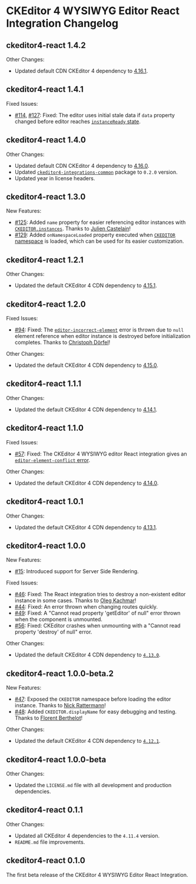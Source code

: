 # CKEditor 4 WYSIWYG Editor React Integration Changelog

## ckeditor4-react 1.4.2

Other Changes:

* Updated default CDN CKEditor 4 dependency to [4.16.1](https://github.com/ckeditor/ckeditor4/blob/master/CHANGES.md#ckeditor-4161).

## ckeditor4-react 1.4.1

Fixed Issues:

* [#114](https://github.com/ckeditor/ckeditor4-react/issues/114), [#127](https://github.com/ckeditor/ckeditor4-react/issues/127): Fixed: The editor uses initial stale data if `data` property changed before editor reaches [`instanceReady` state](https://ckeditor.com/docs/ckeditor4/latest/api/CKEDITOR.html#event-instanceReady).

## ckeditor4-react 1.4.0

Other Changes:

* Updated default CDN CKEditor 4 dependency to [4.16.0](https://github.com/ckeditor/ckeditor4/blob/master/CHANGES.md#ckeditor-416).
* Updated [`ckeditor4-integrations-common`](https://www.npmjs.com/package/ckeditor4-integrations-common) package to `0.2.0` version.
* Updated year in license headers.

## ckeditor4-react 1.3.0

New Features:

* [#125](https://github.com/ckeditor/ckeditor4-react/issues/125): Added `name` property for easier referencing editor instances with [`CKEDITOR.instances`](https://ckeditor.com/docs/ckeditor4/latest/api/CKEDITOR.html#property-instances). Thanks to [Julien Castelain](https://github.com/julien)!
* [#129](https://github.com/ckeditor/ckeditor4-react/issues/129): Added `onNamespaceLoaded` property executed when [`CKEDITOR` namespace](https://ckeditor.com/docs/ckeditor4/latest/api/CKEDITOR.html) is loaded, which can be used for its easier customization.

## ckeditor4-react 1.2.1

Other Changes:

* Updated the default CKEditor 4 CDN dependency to [4.15.1](https://github.com/ckeditor/ckeditor4/blob/master/CHANGES.md#ckeditor-4151).

## ckeditor4-react 1.2.0

Fixed Issues:

* [#94](https://github.com/ckeditor/ckeditor4-react/issues/94): Fixed: The [`editor-incorrect-element`](https://ckeditor.com/docs/ckeditor4/latest/guide/dev_errors.html#editor-incorrect-element) error is thrown due to `null` element reference when editor instance is destroyed before initialization completes. Thanks to [Christoph Dörfel](https://github.com/Garbanas)!

Other Changes:

* Updated the default CKEditor 4 CDN dependency to [4.15.0](https://github.com/ckeditor/ckeditor4/blob/master/CHANGES.md#ckeditor-415).

## ckeditor4-react 1.1.1

Other Changes:

* Updated the default CKEditor 4 CDN dependency to [4.14.1](https://github.com/ckeditor/ckeditor4/blob/master/CHANGES.md#ckeditor-4141).

## ckeditor4-react 1.1.0

Fixed Issues:

* [#57](https://github.com/ckeditor/ckeditor4-react/issues/57): Fixed: The CKEditor 4 WYSIWYG editor React integration gives an [`editor-element-conflict` error](https://ckeditor.com/docs/ckeditor4/latest/guide/dev_errors.html#editor-element-conflict).

Other Changes:

* Updated the default CKEditor 4 CDN dependency to [4.14.0](https://github.com/ckeditor/ckeditor4/blob/master/CHANGES.md#ckeditor-414).

## ckeditor4-react 1.0.1

Other Changes:

* Updated the default CKEditor 4 CDN dependency to [4.13.1](https://github.com/ckeditor/ckeditor4/blob/master/CHANGES.md#ckeditor-4131).

## ckeditor4-react 1.0.0

New Features:

* [#15](https://github.com/ckeditor/ckeditor4-react/issues/15): Introduced support for Server Side Rendering.

Fixed Issues:

* [#46](https://github.com/ckeditor/ckeditor4-react/issues/46): Fixed: The React integration tries to destroy a non-existent editor instance in some cases. Thanks to [Oleg Kachmar](https://github.com/prokach)!
* [#44](https://github.com/ckeditor/ckeditor4-react/issues/44): Fixed: An error thrown when changing routes quickly.
* [#49](https://github.com/ckeditor/ckeditor4-react/issues/49): Fixed: A "Cannot read property 'getEditor' of null" error thrown when the component is unmounted.
* [#56](https://github.com/ckeditor/ckeditor4-react/issues/56): Fixed: CKEditor crashes when unmounting with a "Cannot read property 'destroy' of null" error.

Other Changes:

* Updated the default CKEditor 4 CDN dependency to [`4.13.0`](https://github.com/ckeditor/ckeditor4-react/commit/7b34d2c4f896ced08e66359faca28194ed7e8ef4).

## ckeditor4-react 1.0.0-beta.2

New Features:

* [#47](https://github.com/ckeditor/ckeditor4-react/issues/47): Exposed the `CKEDITOR` namespace before loading the editor instance. Thanks to [Nick Rattermann](https://github.com/nratter)!
* [#48](https://github.com/ckeditor/ckeditor4-react/pull/48): Added `CKEDITOR.displayName` for easy debugging and testing. Thanks to [Florent Berthelot](https://github.com/FBerthelot)!

Other Changes:

* Updated the default CKEditor 4 CDN dependency to [`4.12.1`](https://github.com/ckeditor/ckeditor4-react/commit/e72c2fb2d8e107419fe209c436c909915237a109).

## ckeditor4-react 1.0.0-beta

Other Changes:

* Updated the `LICENSE.md` file with all development and production dependencies.

## ckeditor4-react 0.1.1

Other Changes:

* Updated all CKEditor 4 dependencies to the `4.11.4` version.
* `README.md` file improvements.

## ckeditor4-react 0.1.0

The first beta release of the CKEditor 4 WYSIWYG Editor React Integration.
